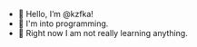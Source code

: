 - 👋 Hello, I’m @kzfka!
- 👀 I'm into programming.
- 🌱 Right now I am not really learning anything.

<!---
Kafajku/Kafajku is a ✨ special ✨ repository because its `README.md` (this file) appears on your GitHub profile.
You can click the Preview link to take a look at your changes.
--->
